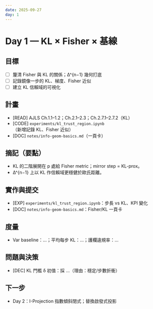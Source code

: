 ```yaml
---
date: 2025-09-27
day: 1
---
```


# Day 1 — KL × Fisher × 基線

## 目標
- [ ] 釐清 Fisher 與 KL 的關係；Δ^{n−1} 幾何打底
- [ ] 記錄鏡像一步的 KL、梯度、Fisher 近似
- [ ] 建立 KL 信賴域的可視化

## 計畫
- [READ] AJLS Ch.1.1–1.2；Ch.2.1–2.3；Ch.2.7.1–2.7.2（KL）
- [CODE] `experiments/kl_trust_region.ipynb`（新增記錄 KL、Fisher 近似）
- [DOC] `notes/info-geom-basics.md`（一頁卡）

## 摘記（要點）
- KL 的二階展開在 p 處給 Fisher metric；mirror step = KL-prox。
- Δ^{n−1} 上以 KL 作信賴域更穩健於歐氏距離。

## 實作與提交
- [EXP] `experiments/kl_trust_region.ipynb`：步長 vs KL、KPI 變化
- [DOC] `notes/info-geom-basics.md`：Fisher/KL 一頁卡

## 度量
- Var baseline：…；平均每步 KL：…；護欄違規率：…

## 問題與決策
- [DEC] KL 門檻 δ 初值：採 …（理由：穩定/步數折衝）

## 下一步
- Day 2：I-Projection 指數傾斜閉式；替換啟發式投影
